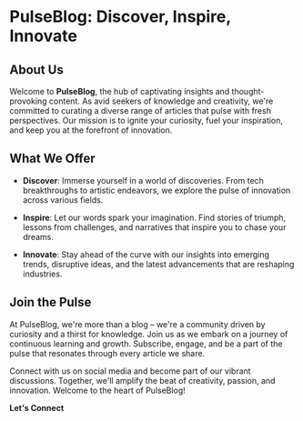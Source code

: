# PulseBlog: Discover, Inspire, Innovate

## About Us
Welcome to **PulseBlog**, the hub of captivating insights and thought-provoking content. As avid seekers of knowledge and creativity, we're committed to curating a diverse range of articles that pulse with fresh perspectives. Our mission is to ignite your curiosity, fuel your inspiration, and keep you at the forefront of innovation.

## What We Offer
- **Discover**: Immerse yourself in a world of discoveries. From tech breakthroughs to artistic endeavors, we explore the pulse of innovation across various fields.

- **Inspire**: Let our words spark your imagination. Find stories of triumph, lessons from challenges, and narratives that inspire you to chase your dreams.

- **Innovate**: Stay ahead of the curve with our insights into emerging trends, disruptive ideas, and the latest advancements that are reshaping industries.

## Join the Pulse
At PulseBlog, we're more than a blog – we're a community driven by curiosity and a thirst for knowledge. Join us as we embark on a journey of continuous learning and growth. Subscribe, engage, and be a part of the pulse that resonates through every article we share.

Connect with us on social media and become part of our vibrant discussions. Together, we'll amplify the beat of creativity, passion, and innovation. Welcome to the heart of PulseBlog!

**Let's Connect**
